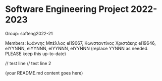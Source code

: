 # Software Engineering Project 2022-2023

Group: softeng2022-21

Members: Ιωάννης Μπέλλος el19067, Κωνσταντίνος Χριστάκης el19646, elYYNNN, elYYNNN, elYYNNN, elYYNNN (replace YYNNN as needed. PLEASE keep this up-to-date)

// test line
// test line 2
  
  
(your README.md content goes here)

